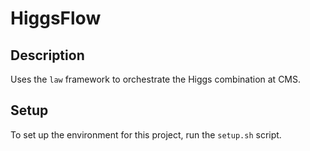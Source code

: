 # HiggsFlow

## Description

Uses the `law` framework to orchestrate the Higgs combination at CMS.

## Setup

To set up the environment for this project, run the `setup.sh` script.